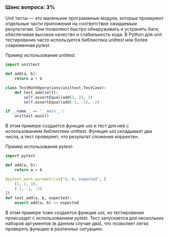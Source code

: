 ### Шанс вопроса: 3%

Unit тесты — это маленькие программные модули, которые проверяют отдельные части приложения на соответствие ожидаемым результатам. Они позволяют быстро обнаруживать и устранять баги, обеспечивая высокое качество и стабильность кода. В Python для unit тестирования часто используется библиотека unittest или более современная pytest.

Пример использования unittest:
```python
import unittest

def add(a, b):
    return a + b

class TestMathOperations(unittest.TestCase):
    def test_add(self):
        self.assertEqual(add(1, 2), 3)
        self.assertEqual(add(-1, -1), -2)

if __name__ == '__main__':
    unittest.main()
```
В этом примере создается функция `add` и тест для неё с использованием библиотеки unittest. Функция `add` складывает два числа, а тест проверяет, что результат сложения корректен.

Пример использования pytest:
```python
import pytest

def add(a, b):
    return a + b

@pytest.mark.parametrize("a, b, expected", [
    (1, 2, 3),
    (-1, -1, -2)
])
def test_add(a, b, expected):
    assert add(a, b) == expected
```
В этом примере тоже создается функция `add`, но тестирование происходит с использованием pytest. Тест запускается для нескольких наборов аргументов (в данном случае два), что позволяет легко проверять функцию в различных ситуациях.